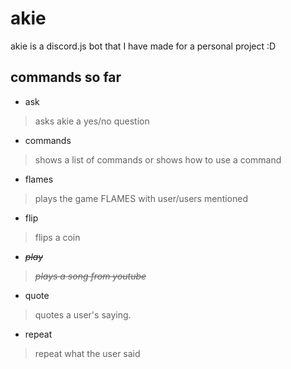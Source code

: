 # **akie**
akie is a discord.js bot that I have made for a personal project :D


## **commands so far**
- ask 
> asks akie a yes/no question
- commands
> shows a list of commands or shows how to use a command
- flames
> plays the game FLAMES with user/users mentioned
- flip
> flips a coin
- _~~play~~_
> _~~plays a song from youtube~~_
- quote
> quotes a user's saying.
- repeat
> repeat what the user said

